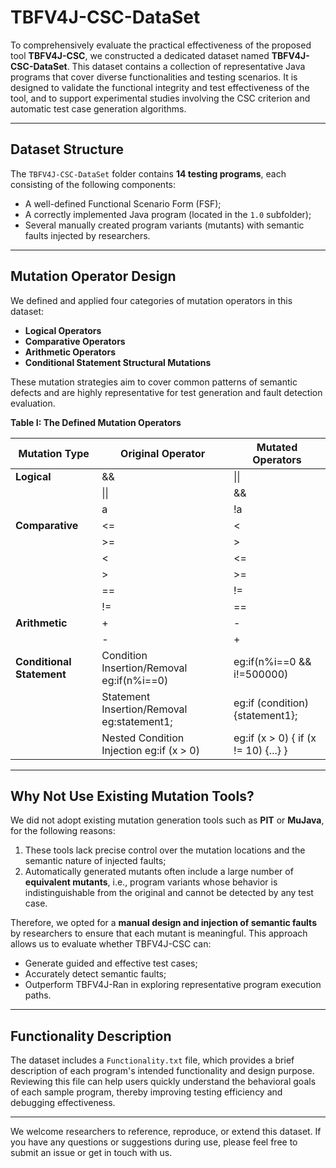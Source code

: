 # TBFV4J-CSC-DataSet

To comprehensively evaluate the practical effectiveness of the proposed tool **TBFV4J-CSC**, we constructed a dedicated dataset named **TBFV4J-CSC-DataSet**. This dataset contains a collection of representative Java programs that cover diverse functionalities and testing scenarios. It is designed to validate the functional integrity and test effectiveness of the tool, and to support experimental studies involving the CSC criterion and automatic test case generation algorithms.

---

##  Dataset Structure

The `TBFV4J-CSC-DataSet` folder contains **14 testing programs**, each consisting of the following components:

- A well-defined Functional Scenario Form (FSF);
- A correctly implemented Java program (located in the `1.0` subfolder);
- Several manually created program variants (mutants) with semantic faults injected by researchers.

---

## Mutation Operator Design

We defined and applied four categories of mutation operators in this dataset:

- **Logical Operators**
- **Comparative Operators**
- **Arithmetic Operators**
- **Conditional Statement Structural Mutations**

These mutation strategies aim to cover common patterns of semantic defects and are highly representative for test generation and fault detection evaluation.

**Table I: The Defined Mutation Operators**

| **Mutation Type**         | **Original Operator**                         | **Mutated Operators**                |
| ------------------------- | --------------------------------------------- | ------------------------------------ |
| **Logical**               | &&                                            | \|\|                                 |
|                           | \|\|                                          | &&                                   |
|                           | a                                             | !a                                   |
| **Comparative**           | <=                                            | <                                    |
|                           | >=                                            | >                                    |
|                           | <                                             | <=                                   |
|                           | >                                             | >=                                   |
|                           | ==                                            | !=                                   |
|                           | !=                                            | ==                                   |
| **Arithmetic**            | +                                             | -                                    |
|                           | -                                             | +                                    |
| **Conditional Statement** | Condition Insertion/Removal    eg:if(n%i==0)  | eg:if(n%i==0  && i!=500000)          |
|                           | Statement Insertion/Removal    eg:statement1; | eg:if (condition) {statement1};      |
|                           | Nested Condition Injection    eg:if (x > 0)   | eg:if (x > 0) { if (x != 10) {...} } |

---

##  Why Not Use Existing Mutation Tools?

We did not adopt existing mutation generation tools such as **PIT** or **MuJava**, for the following reasons:

1. These tools lack precise control over the mutation locations and the semantic nature of injected faults;
2. Automatically generated mutants often include a large number of **equivalent mutants**, i.e., program variants whose behavior is indistinguishable from the original and cannot be detected by any test case.

Therefore, we opted for a **manual design and injection of semantic faults** by researchers to ensure that each mutant is meaningful. This approach allows us to evaluate whether TBFV4J-CSC can:

- Generate guided and effective test cases;
- Accurately detect semantic faults;
- Outperform TBFV4J-Ran in exploring representative program execution paths.

---

##  Functionality Description

The dataset includes a `Functionality.txt` file, which provides a brief description of each program's intended functionality and design purpose. Reviewing this file can help users quickly understand the behavioral goals of each sample program, thereby improving testing efficiency and debugging effectiveness.

---

We welcome researchers to reference, reproduce, or extend this dataset. If you have any questions or suggestions during use, please feel free to submit an issue or get in touch with us.
